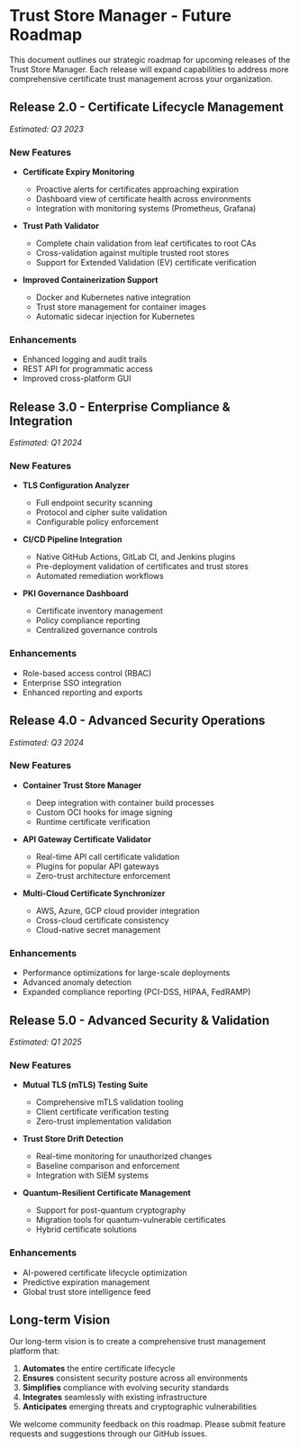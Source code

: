 # Trust Store Manager - Future Roadmap

This document outlines our strategic roadmap for upcoming releases of the Trust Store Manager. Each release will expand capabilities to address more comprehensive certificate trust management across your organization.

## Release 2.0 - Certificate Lifecycle Management
*Estimated: Q3 2023*

### New Features
- **Certificate Expiry Monitoring**
  - Proactive alerts for certificates approaching expiration
  - Dashboard view of certificate health across environments
  - Integration with monitoring systems (Prometheus, Grafana)
  
- **Trust Path Validator**
  - Complete chain validation from leaf certificates to root CAs
  - Cross-validation against multiple trusted root stores
  - Support for Extended Validation (EV) certificate verification

- **Improved Containerization Support**
  - Docker and Kubernetes native integration
  - Trust store management for container images
  - Automatic sidecar injection for Kubernetes

### Enhancements
- Enhanced logging and audit trails
- REST API for programmatic access
- Improved cross-platform GUI

## Release 3.0 - Enterprise Compliance & Integration
*Estimated: Q1 2024*

### New Features
- **TLS Configuration Analyzer**
  - Full endpoint security scanning
  - Protocol and cipher suite validation
  - Configurable policy enforcement
  
- **CI/CD Pipeline Integration**
  - Native GitHub Actions, GitLab CI, and Jenkins plugins
  - Pre-deployment validation of certificates and trust stores
  - Automated remediation workflows
  
- **PKI Governance Dashboard**
  - Certificate inventory management
  - Policy compliance reporting
  - Centralized governance controls

### Enhancements
- Role-based access control (RBAC)
- Enterprise SSO integration
- Enhanced reporting and exports

## Release 4.0 - Advanced Security Operations
*Estimated: Q3 2024*

### New Features
- **Container Trust Store Manager**
  - Deep integration with container build processes
  - Custom OCI hooks for image signing
  - Runtime certificate verification
  
- **API Gateway Certificate Validator**
  - Real-time API call certificate validation
  - Plugins for popular API gateways
  - Zero-trust architecture enforcement
  
- **Multi-Cloud Certificate Synchronizer**
  - AWS, Azure, GCP cloud provider integration
  - Cross-cloud certificate consistency
  - Cloud-native secret management

### Enhancements
- Performance optimizations for large-scale deployments
- Advanced anomaly detection
- Expanded compliance reporting (PCI-DSS, HIPAA, FedRAMP)

## Release 5.0 - Advanced Security & Validation
*Estimated: Q1 2025*

### New Features
- **Mutual TLS (mTLS) Testing Suite**
  - Comprehensive mTLS validation tooling
  - Client certificate verification testing
  - Zero-trust implementation validation
  
- **Trust Store Drift Detection**
  - Real-time monitoring for unauthorized changes
  - Baseline comparison and enforcement
  - Integration with SIEM systems
  
- **Quantum-Resilient Certificate Management**
  - Support for post-quantum cryptography
  - Migration tools for quantum-vulnerable certificates
  - Hybrid certificate solutions

### Enhancements
- AI-powered certificate lifecycle optimization
- Predictive expiration management
- Global trust store intelligence feed

## Long-term Vision

Our long-term vision is to create a comprehensive trust management platform that:

1. **Automates** the entire certificate lifecycle
2. **Ensures** consistent security posture across all environments
3. **Simplifies** compliance with evolving security standards
4. **Integrates** seamlessly with existing infrastructure
5. **Anticipates** emerging threats and cryptographic vulnerabilities

We welcome community feedback on this roadmap. Please submit feature requests and suggestions through our GitHub issues. 